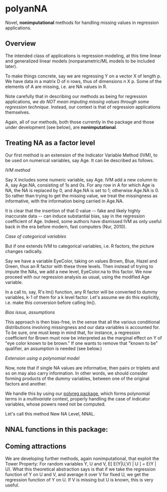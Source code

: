 # polyanNA

Novel, **nonimputational**  methods for handling missing values in
regression applications.

## Overview

The intended class of applications is regression modeling, at this time
linear and generalized linear models (nonparametric/ML models to be
included later).

To make things concrete, say we are regressing Y on a vector X of length
p.  We have data in a matrix D of n rows, thus of dimensions n X p.
Some of the elements of A are missing, i.e. are NA values in R.

Note carefully that in describing our methods as being for regression
applications, *we do NOT mean imputing missing values through some
regression technique.* Instead, our context is that of regression
applications themselves.

Again, all of our methods, both those currently in the package and those
under development (see below), are **nonimputational**.

## Treating NA as a factor level

Our first method is an extension of the Indicator Variable Method (IVM),
to be used on numerical variables, say Age.  It can be described as
follows.

*IVM method*

Say X includes some numeric variable, say Age. IVM add a new column
to A, say Age.NA, consisting of 1s and 0s.  For any row in A for
which Age is NA, the NA is replaced by 0, and Age.NA is set to 1;
otherwise Age.NA is 0.  So rather than trying to get the missing
value, we treat the missingness as informative, with the information
being carried in Age.NA.

It is clear that the insertion of that 0 value -- fake and likely highly
inaccurate data -- can induce substantial bias, say in the regression
coefficient of Age.  Indeed, some authors have dismissed IVM as only
useful back in the era before modern, fast computers (Nur, 2010).  

*Case of categorical variables*

But if one extends IVM to categorical variables, i.e. R factors,  the
picture changes radically. 

Say we have a variable EyeColor, taking on values Brown, Blue, Hazel and
Green, thus an R factor with these three levels.  Then instead of trying
to impute the NAs, we add a new level, EyeColor.na to this factor.  We
now proceed with our regression analysis as usual, using the modified
Age variable.

In a call to, say, R's lm() function, any R factor will be converted to
dummy variables, k-1 of them for a k level factor.  Let's assume we do
this explicitly, i.e. make this conversion before calling lm().

*Bias issue, assumptions*

This approach is then bias-free, in the sense that all the various
conditional distributions involving missingness and our data variables
is accounted for.  To be sure, one must keep in mind that, for instance,
a regression coefficient for Brown must now be interpreted as the
marginal effect on Y of "eye color known to be brown."  If one wants to
remove that "known to be" qualifier, an assumption is needed (see below.)

*Extension using a polynomial model*

Now, note that if single NA values are informative, then pairs or
triplets and so on may also carry information.  In other words, we 
should consider forming products of the dummy variables, between one of
the original factors and another.

We handle this by using our 
[polyreg package](http://github/matloff/polyreg), which forms polynomial
terms in a *multivariate* context, properly handling the case of
indicator variables, whose powers need not be computed.

Let's call this method New NA Level, NNAL.

## NNAL functions in this package:

 

## Coming attractions

We are developing further methods, again nonimputational, that exploit
the Tower Property:  For random variables Y, U and V, E[ E(Y|U,V) | U ]
= E(Y | U).  What this theoretical abstraction says is that if we take
the regression function of Y on U and V, and average it over V for fixed
U, we get the regression function of Y on U.  If V is missing but U is
known, this is very useful.
 


